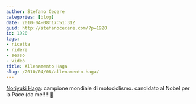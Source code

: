 ```yaml
---
author: Stefano Cecere
categories: [blog]
date: 2010-04-08T17:51:31Z
guid: http://stefanocecere.com/?p=1920
id: 1920
tags:
- ricetta
- ridere
- sesso
- video
title: Allenamento Haga
slug: /2010/04/08/allenamento-haga/
---
```


[Noriyuki Haga](http://it.wikipedia.org/wiki/Noriyuki_Haga): campione mondiale di motociclismo. candidato al Nobel per la Pace (da me!!!! 🙂